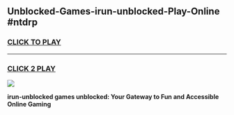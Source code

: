 
## Unblocked-Games-irun-unblocked-Play-Online #ntdrp
<h3>
<a href="https://news.freeplayer.one?title=irun-unblocked&ref=3">CLICK TO PLAY</a></h3>
<hr>

<h3>
<a href="https://news.freeplayer.one?title=irun-unblocked&ref=3">CLICK 2 PLAY</a>
  
</h3>

<a href="https://news.freeplayer.one?title=irun-unblocked&ref=3"><img src="https://clearcache.store/games.png"></a>


**irun-unblocked games unblocked: Your Gateway to Fun and Accessible Online Gaming**
